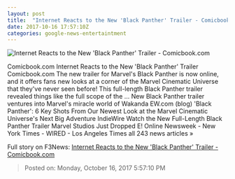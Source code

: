```yaml
---
layout: post
title:  "Internet Reacts to the New 'Black Panther' Trailer - Comicbook.com"
date: 2017-10-16 17:57:10Z
categories: google-news-entertaintment
---
```


![Internet Reacts to the New 'Black Panther' Trailer - Comicbook.com](http://media.comicbook.com/2017/10/black-panther-trailer-music-songs-1038586-640x320.jpg)

Comicbook.com Internet Reacts to the New 'Black Panther' Trailer Comicbook.com The new trailer for Marvel's Black Panther is now online, and it offers fans new looks at a corner of the Marvel Cinematic Universe that they've never seen before! This full-length Black Panther trailer revealed things like the full scope of the ... New Black Panther trailer ventures into Marvel's miracle world of Wakanda EW.com (blog) 'Black Panther': 6 Key Shots From Our Newest Look at the Marvel Cinematic Universe's Next Big Adventure IndieWire Watch the New Full-Length Black Panther Trailer Marvel Studios Just Dropped E! Online Newsweek - New York Times - WIRED - Los Angeles Times all 243 news articles »


Full story on F3News: [Internet Reacts to the New 'Black Panther' Trailer - Comicbook.com](http://www.f3nws.com/n/enEyXD)

> Posted on: Monday, October 16, 2017 5:57:10 PM
